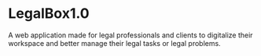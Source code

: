 # LegalBox1.0
A web application made for legal professionals and clients to digitalize their workspace and better manage their legal tasks or legal problems.
